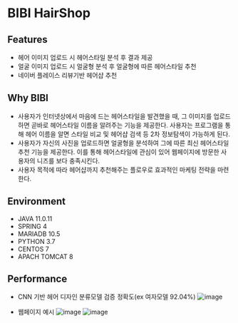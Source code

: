 # BIBI HairShop 

## Features
- 헤어 이미지 업로드 시 헤어스타일 분석 후 결과 제공
- 얼굴 이미지 업로드 시 얼굴형 분석 후 얼굴형에 따른 헤어스타일 추천
- 네이버 플레이스 리뷰기반 헤어샵 추천

## Why BIBI
- 사용자가 인터넷상에서 마음에 드는 헤어스타일을 발견했을 때, 그 이미지를 업로드하면 곧바로 헤어스타일 이름을 알려주는 기능을 제공한다. 사용자는 프로그램을 통해 헤어 이름을 알면 스타일 비교 및 헤어샵 검색 등 2차 정보탐색이 가능하게 된다.
- 사용자가 자신의 사진을 업로드하면 얼굴형을 분석하여 그에 따른 최신 헤어스타일 추천 기능을 제공한다. 이를 통해 헤어스타일에 관심이 있어 웹페이지에 방문한 사용자의 니즈를 보다 충족시킨다.
- 사용자 목적에 따라 헤어샵까지 추천해주는 플로우로 효과적인 마케팅 전략을 마련한다.

## Environment
- JAVA 11.0.11
- SPRING 4
- MARIADB 10.5
- PYTHON 3.7
- CENTOS 7
- APACH TOMCAT 8

## Performance
- CNN 기반 헤어 디자인 분류모델 검증 정확도(ex 여자모델 92.04%)
![image](https://user-images.githubusercontent.com/77317737/118123199-e0ec2600-b42e-11eb-93e5-bdf8db6bc50c.png)

- 웹페이지 예시
![image](https://user-images.githubusercontent.com/77317737/118123304-05480280-b42f-11eb-9e2a-4f494e7fd4b7.png)
![image](https://user-images.githubusercontent.com/77317737/118123324-0bd67a00-b42f-11eb-90cc-d6a4dd76c806.png)
